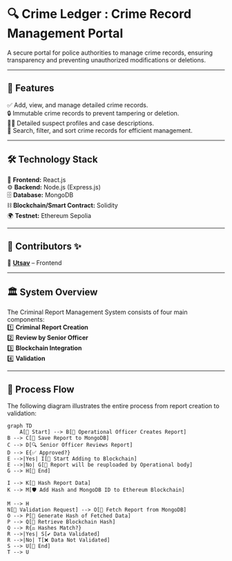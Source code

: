# 🔍 Crime Ledger : Crime Record Management Portal  
A secure portal for police authorities to manage crime records, ensuring transparency and preventing unauthorized modifications or deletions.

---

## 🚀 Features  
✅ Add, view, and manage detailed crime records.  
🔒 Immutable crime records to prevent tampering or deletion.  
🕵️‍♂️ Detailed suspect profiles and case descriptions.  
🔎 Search, filter, and sort crime records for efficient management.  

---

## 🛠 Technology Stack  
🎨 **Frontend:** React.js  
⚙️ **Backend:** Node.js (Express.js)  
🗄 **Database:** MongoDB  
⛓ **Blockchain/Smart Contract:** Solidity  
🌍 **Testnet:** Ethereum Sepolia  

---

## 👥 Contributors ✨  
👑 **[Utsav](https://github.com/utsavdotdev)** – Frontend  

---

## 🏛 System Overview  

The Criminal Report Management System consists of four main components:  
1️⃣ **Criminal Report Creation**  
2️⃣ **Review by Senior Officer**  
3️⃣ **Blockchain Integration**  
4️⃣ **Validation**  

---

## 📜 Process Flow  

The following diagram illustrates the entire process from report creation to validation:  

```mermaid
graph TD
    A[📝 Start] --> B[👮 Operational Officer Creates Report] 
B --> C[💾 Save Report to MongoDB] 
C --> D[🔍 Senior Officer Reviews Report] 
D --> E{✅ Approved?} 
E -->|Yes| I[🔗 Start Adding to Blockchain] 
E -->|No| G[🔄 Report will be reuploaded by Operational body] 
G --> H[🏁 End] 
 
I --> K[🔑 Hash Report Data] 
K --> M[🛡 Add Hash and MongoDB ID to Ethereum Blockchain] 

M --> H 
N[🔎 Validation Request] --> O[📂 Fetch Report from MongoDB] 
O --> P[🔢 Generate Hash of Fetched Data] 
P --> Q[🔗 Retrieve Blockchain Hash] 
Q --> R{⚖ Hashes Match?} 
R -->|Yes| S[✔ Data Validated] 
R -->|No| T[❌ Data Not Validated] 
S --> U[🏁 End] 
T --> U
